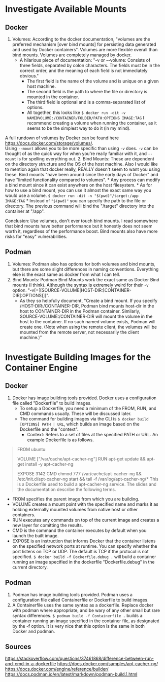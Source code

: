 # Investigate Available Mounts
## Docker
1. Volumes: According to the docker documentation, "volumes are the preferred mechanism [over bind mounts] for persisting data generated and used by Docker containers". Volumes are more flexible overall than bind mounts. Volumes are completely managed by docker.
    * A hilarious piece of documentation: "-v or --volume: Consists of three fields, separated by colon characters. The fields must be in the correct order, and the meaning of each field is not immediately obvious."
        * The first field is the name of the volume and is unique on a given host machine. 
        * The second field is the path to where the file or directory is mounted in the container. 
        * The third field is optional and is a comma-separated list of options.
        * All together, this looks like `$ docker run -dit -v NAMEDVOLUME:/CONTAINER/FOLDER/PATH:OPTIONS IMAGE:TAG` I recommend creating a volume when running the container, as it seems to be the simplest way to do it (in my mind). 

A full rundown of volumes by Docker can be found here https://docs.docker.com/storage/volumes/.  
Using `--mount` allows you to be more specific than using `-v` does. `-v` can be thought of as the quick way for when you're really familiar with it, and `--mount` is for spelling everything out.
2. Bind Mounts: These are dependent on the directory structure and the OS of the host machine. Also I would like to mention again that docker really, REALLY doesn't seem to want you using these. Bind mounts "have been around since the early days of Docker" and have "limited functionality compared to volumes". 
    * Any process can modify a bind mount since it can exist anywhere on the host filesystem. 
    * As for how to use a bind mount, you can use it almost the exact same way you would use a volume. `$ docker run -dit -v "$(pwd)"/target:/app IMAGE:TAG`
    * Instead of `"$(pwd)"` you can specify the path to the file or directory. The previous command will bind the "/target" directory into the container at "/app". 

Conclusion: Use volumes, don't ever touch bind mounts. I read somewhere that bind mounts have better performance but it honestly does not seem worth it, regardless of the performance boost. Bind mounts also have more risks for "easy" vulnerabilities. 
## Podman
1. Volumes: Podman also has options for both volumes and bind mounts, but there are some slight differences in naming conventions. Everything else is the exact same as docker from what I can tell. 
2. Bind Mounts: Podman Bind Mounts work the exact same as Docker Bind mounts (I think). Although the syntax is extremely weird for their `-v` option. "-v[=[[SOURCE-VOLUME|HOST-DIR:]CONTAINER-DIR[:OPTIONS]]]".
    * As they so helpfully document, "Create a bind mount. If you specify /HOST-DIR:/CONTAINER-DIR, Podman bind mounts host-dir in the host to CONTAINER-DIR in the Podman container. Similarly, SOURCE-VOLUME:/CONTAINER-DIR will mount the volume in the host to the container. If no such named volume exists, Podman will create one. (Note when using the remote client, the volumes will be mounted from the remote server, not necessarily the client machine.)"
# Investigate Building Images for the Container Engine
## Docker
1. Docker has image building tools provided. Docker uses a configuration file called "Dockerfile" to build images.
    * To setup a Dockerfile, you need a minimum of the FROM, RUN, and CMD commands usually. These will be discussed later. 
    * The command for building images via the CLI is `$ docker build [OPTIONS] PATH | URL`, which builds an image based on the Dockerfile and the "context". 
        * Context: Refers to a set of files at the specified PATH or URL. 
An example Dockerfile is as follows.
>FROM   ubuntu
>
>VOLUME ["/var/cache/apt-cacher-ng"]
>RUN    apt-get update && apt-get install -y apt-cacher-ng
>
>EXPOSE 3142
>CMD    chmod 777 /var/cache/apt-cacher-ng && /etc/init.d/apt-cacher-ng start && tail -f /var/log/apt-cacher-ng/*
This is a Dockerfile used to build a apt-cacher-ng service.
The slides and the documentation describe the following terms. 
* FROM specifies the parent image from which you are building.
* VOLUME creates a mount point with the specified name and marks it as holding externally mounted volumes from native host or other containers. 
* RUN executes any commands on top of the current image and creates a new layer for comitting the results. 
* CMD is the command the container executes by default when you launch the built image.
* EXPOSE is an instruction that informs Docker that the container listens on the specified network ports at runtime. You can specify whether the port listens on TCP or UDP. The default is TCP if the protocol is not specified.
`$ docker build -f Dockerfile.debug .` will build a container running an image specified in the dockerfile "Dockerfile.debug" in the current directory. 
## Podman
1. Podman has image building tools provided. Podman uses a configuration file called Containerfile or Dockerfile to build images.
2. A Containerfile uses the same syntax as a dockerfile. Replace docker with podman where appropriate, and be wary of any other small but rare syntax differences. 
`$ podman build -f Containerfile .` builds a container running an image specified in the container file, as designated by the -f option. It is very nice that this option is the same in both Docker and podman. 

## Sources
https://stackoverflow.com/questions/37461868/difference-between-run-and-cmd-in-a-dockerfile 
https://docs.docker.com/samples/apt-cacher-ng/
https://docs.docker.com/engine/reference/builder/
https://docs.podman.io/en/latest/markdown/podman-build.1.html
